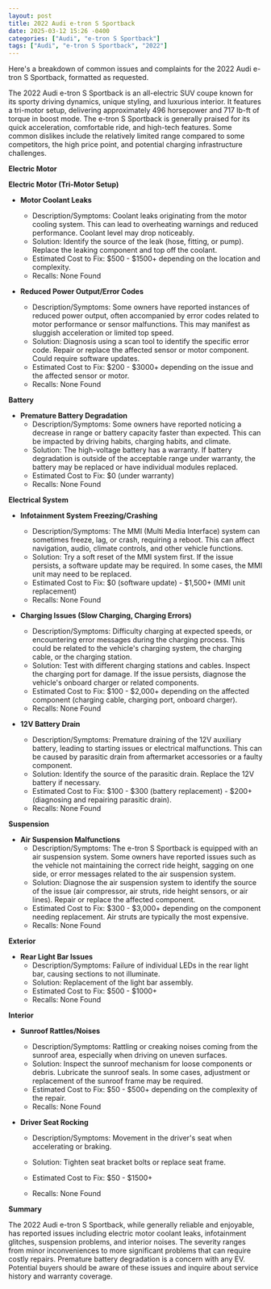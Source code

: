 ```yaml
---
layout: post
title: 2022 Audi e-tron S Sportback
date: 2025-03-12 15:26 -0400
categories: ["Audi", "e-tron S Sportback"]
tags: ["Audi", "e-tron S Sportback", "2022"]
---
```

Here's a breakdown of common issues and complaints for the 2022 Audi e-tron S Sportback, formatted as requested.

The 2022 Audi e-tron S Sportback is an all-electric SUV coupe known for its sporty driving dynamics, unique styling, and luxurious interior. It features a tri-motor setup, delivering approximately 496 horsepower and 717 lb-ft of torque in boost mode. The e-tron S Sportback is generally praised for its quick acceleration, comfortable ride, and high-tech features. Some common dislikes include the relatively limited range compared to some competitors, the high price point, and potential charging infrastructure challenges.

**Electric Motor**

**Electric Motor (Tri-Motor Setup)**

*   **Motor Coolant Leaks**
    *   Description/Symptoms: Coolant leaks originating from the motor cooling system. This can lead to overheating warnings and reduced performance. Coolant level may drop noticeably.
    *   Solution: Identify the source of the leak (hose, fitting, or pump). Replace the leaking component and top off the coolant.
    *   Estimated Cost to Fix: $500 - $1500+ depending on the location and complexity.
    *   Recalls: None Found

*   **Reduced Power Output/Error Codes**
    *   Description/Symptoms: Some owners have reported instances of reduced power output, often accompanied by error codes related to motor performance or sensor malfunctions. This may manifest as sluggish acceleration or limited top speed.
    *   Solution: Diagnosis using a scan tool to identify the specific error code. Repair or replace the affected sensor or motor component. Could require software updates.
    *   Estimated Cost to Fix: $200 - $3000+ depending on the issue and the affected sensor or motor.
    *   Recalls: None Found

**Battery**

*   **Premature Battery Degradation**
    *   Description/Symptoms: Some owners have reported noticing a decrease in range or battery capacity faster than expected. This can be impacted by driving habits, charging habits, and climate.
    *   Solution: The high-voltage battery has a warranty. If battery degradation is outside of the acceptable range under warranty, the battery may be replaced or have individual modules replaced.
    *   Estimated Cost to Fix: $0 (under warranty)
    *   Recalls: None Found

**Electrical System**

*   **Infotainment System Freezing/Crashing**
    *   Description/Symptoms: The MMI (Multi Media Interface) system can sometimes freeze, lag, or crash, requiring a reboot. This can affect navigation, audio, climate controls, and other vehicle functions.
    *   Solution: Try a soft reset of the MMI system first. If the issue persists, a software update may be required. In some cases, the MMI unit may need to be replaced.
    *   Estimated Cost to Fix: $0 (software update) - $1,500+ (MMI unit replacement)
    *   Recalls: None Found

*   **Charging Issues (Slow Charging, Charging Errors)**
    *   Description/Symptoms: Difficulty charging at expected speeds, or encountering error messages during the charging process. This could be related to the vehicle's charging system, the charging cable, or the charging station.
    *   Solution: Test with different charging stations and cables. Inspect the charging port for damage. If the issue persists, diagnose the vehicle's onboard charger or related components.
    *   Estimated Cost to Fix: $100 - $2,000+ depending on the affected component (charging cable, charging port, onboard charger).
    *   Recalls: None Found

*   **12V Battery Drain**
    *   Description/Symptoms: Premature draining of the 12V auxiliary battery, leading to starting issues or electrical malfunctions. This can be caused by parasitic drain from aftermarket accessories or a faulty component.
    *   Solution: Identify the source of the parasitic drain. Replace the 12V battery if necessary.
    *   Estimated Cost to Fix: $100 - $300 (battery replacement) - $200+ (diagnosing and repairing parasitic drain).
    *   Recalls: None Found

**Suspension**

*   **Air Suspension Malfunctions**
    *   Description/Symptoms: The e-tron S Sportback is equipped with an air suspension system. Some owners have reported issues such as the vehicle not maintaining the correct ride height, sagging on one side, or error messages related to the air suspension system.
    *   Solution: Diagnose the air suspension system to identify the source of the issue (air compressor, air struts, ride height sensors, or air lines). Repair or replace the affected component.
    *   Estimated Cost to Fix: $300 - $3,000+ depending on the component needing replacement. Air struts are typically the most expensive.
    *   Recalls: None Found

**Exterior**

*   **Rear Light Bar Issues**
    * Description/Symptoms: Failure of individual LEDs in the rear light bar, causing sections to not illuminate.
    * Solution: Replacement of the light bar assembly.
    * Estimated Cost to Fix: $500 - $1000+
    * Recalls: None Found

**Interior**

*   **Sunroof Rattles/Noises**
    *   Description/Symptoms: Rattling or creaking noises coming from the sunroof area, especially when driving on uneven surfaces.
    *   Solution: Inspect the sunroof mechanism for loose components or debris. Lubricate the sunroof seals. In some cases, adjustment or replacement of the sunroof frame may be required.
    *   Estimated Cost to Fix: $50 - $500+ depending on the complexity of the repair.
    *   Recalls: None Found

*   **Driver Seat Rocking**
    *   Description/Symptoms: Movement in the driver's seat when accelerating or braking.
    *   Solution: Tighten seat bracket bolts or replace seat frame.
    *   Estimated Cost to Fix: $50 - $1500+

    *   Recalls: None Found

**Summary**

The 2022 Audi e-tron S Sportback, while generally reliable and enjoyable, has reported issues including electric motor coolant leaks, infotainment glitches, suspension problems, and interior noises. The severity ranges from minor inconveniences to more significant problems that can require costly repairs. Premature battery degradation is a concern with any EV. Potential buyers should be aware of these issues and inquire about service history and warranty coverage.

